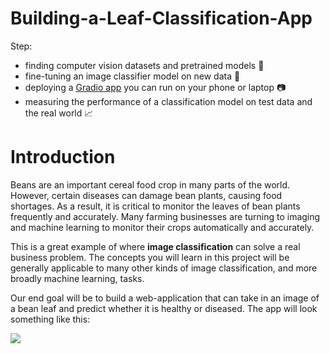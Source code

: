 # Building-a-Leaf-Classification-App



Step:

* finding computer vision datasets and pretrained models 📖
* fine-tuning an image classifier model on new data 👾
* deploying a [Gradio app](http://gradio.dev/) you can run on your phone or laptop 📷
* measuring the performance of a classification model on test data and the real world 📈

# Introduction

Beans are an important cereal food crop in many parts of the world. However, certain diseases can damage bean plants, causing food shortages. As a result, it is critical to monitor the leaves of bean plants frequently and accurately. Many farming businesses are turning to imaging and machine learning to monitor their crops automatically and accurately.

This is a great example of where **image classification** can solve a real business problem. The concepts you will learn in this project will be generally applicable to many other kinds of image classification, and more broadly machine learning, tasks. 

Our end goal will be to build a web-application that can take in an image of a bean leaf and predict whether it is healthy or diseased. The app will look something like this: 

![](https://i.ibb.co/6mcXB53/image.png)
